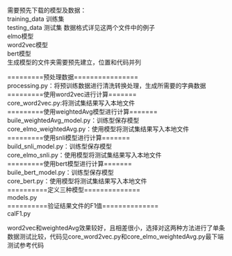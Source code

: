 需要预先下载的模型及数据： <Br/>
training_data 训练集 <Br/>
testing_data  测试集  数据格式详见这两个文件中的例子  <Br/>
elmo模型 <Br/>
word2vec模型 <Br/> 
bert模型 <Br/>
生成模型的文件夹需要预先建立，位置和代码并列 <Br/>

=========预处理数据================ <Br/>
processing.py：将预训练数据进行清洗转换处理，生成所需要的字典数据 <Br/>
=========使用word2vec进行计算======= <Br/>
core_word2vec.py:将测试集结果写入本地文件 <Br/>
=========使用weightedAvg模型进行计算======= <Br/>
buile_weightedAvg_model.py：训练型保存模型 <Br/>
core_elmo_weightedAvg.py：使用模型将测试集结果写入本地文件 <Br/>
=========使用snli模型进行计算======= <Br/>
build_snli_model.py：训练型保存模型 <Br/>
core_elmo_snli.py：使用模型将测试集结果写入本地文件 <Br/>
=========使用bert模型进行计算======= <Br/>
buile_bert_model.py：训练型保存模型 <Br/>
core_bert.py：使用模型将测试集结果写入本地文件 <Br/>
==========定义三种模型============== <Br/>
models.py <Br/>
==========验证结果文件的F1值============== <Br/>
calF1.py <Br/>

word2vec和weightedAvg效果较好，且相差很小，选择对这两种方法进行了单条数据测试比较，代码见core_word2vec.py和core_elmo_weightedAvg.py最下端测试参考代码
